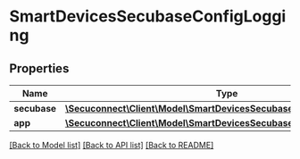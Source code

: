 # SmartDevicesSecubaseConfigLogging

## Properties
Name | Type | Description | Notes
------------ | ------------- | ------------- | -------------
**secubase** | [**\Secuconnect\Client\Model\SmartDevicesSecubaseConfigLoggingFileNet**](SmartDevicesSecubaseConfigLoggingFileNet.md) | Secubase | 
**app** | [**\Secuconnect\Client\Model\SmartDevicesSecubaseConfigLoggingFileNet**](SmartDevicesSecubaseConfigLoggingFileNet.md) | App | 

[[Back to Model list]](../README.md#documentation-for-models) [[Back to API list]](../README.md#documentation-for-api-endpoints) [[Back to README]](../README.md)


